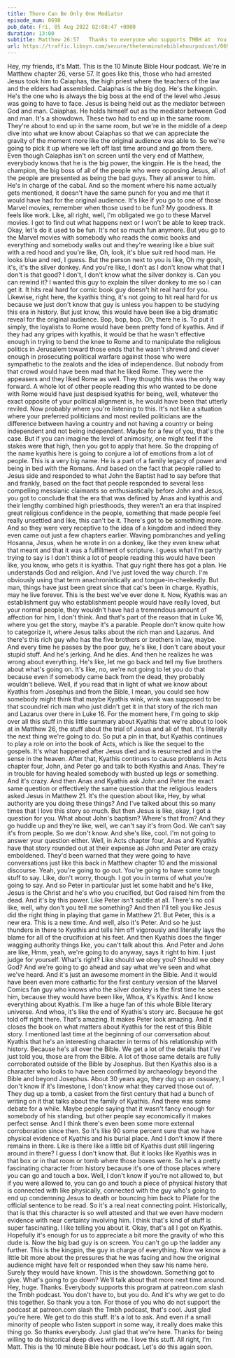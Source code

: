 ```yaml
---
title: There Can Be Only One Mediator
episode_num: 0690
pub_date: Fri, 05 Aug 2022 02:08:47 +0000
duration: 13:00
subtitle: Matthew 26:57   Thanks to everyone who supports TMBH at  You're the reason we can all do this together!  Music written and performed by .
url: https://traffic.libsyn.com/secure/thetenminutebiblehourpodcast/0690_-_There_Can_Be_Only_One_Mediator.mp3
---
```


 Hey, my friends, it's Matt. This is the 10 Minute Bible Hour podcast. We're in Matthew chapter 26, verse 57. It goes like this, those who had arrested Jesus took him to Caiaphas, the high priest where the teachers of the law and the elders had assembled. Caiaphas is the big dog. He's the kingpin. He's the one who is always the big boss at the end of the level who Jesus was going to have to face. Jesus is being held out as the mediator between God and man. Caiaphas. He holds himself out as the mediator between God and man. It's a showdown. These two had to end up in the same room. They're about to end up in the same room, but we're in the middle of a deep dive into what we know about Caiaphas so that we can appreciate the gravity of the moment more like the original audience was able to. So we're going to pick it up where we left off last time around and go from there. Even though Caiaphas isn't on screen until the very end of Matthew, everybody knows that he is the big power, the kingpin. He is the head, the champion, the big boss of all of the people who were opposing Jesus, all of the people are presented as being the bad guys. They all answer to him. He's in charge of the cabal. And so the moment where his name actually gets mentioned, it doesn't have the same punch for you and me that it would have had for the original audience. It's like if you go to one of those Marvel movies, remember when those used to be fun? My goodness. It feels like work. Like, all right, well, I'm obligated we go to these Marvel movies. I got to find out what happens next or I won't be able to keep track. Okay, let's do it used to be fun. It's not so much fun anymore. But you go to the Marvel movies with somebody who reads the comic books and everything and somebody walks out and they're wearing like a blue suit with a red hood and you're like, Oh, look, it's blue suit red hood man. He looks blue and red, I guess. But the person next to you is like, Oh my gosh, it's, it's the silver donkey. And you're like, I don't as I don't know what that I don't is that good? I don't, I don't know what the silver donkey is. Can you can rewind it? I wanted this guy to explain the silver donkey to me so I can get it. It hits real hard for comic book guy doesn't hit real hard for you. Likewise, right here, the kyathis thing, it's not going to hit real hard for us because we just don't know that guy is unless you happen to be studying this era in history. But just know, this would have been like a big dramatic reveal for the original audience. Bop, bop, bop. Oh, there he is. To put it simply, the loyalists to Rome would have been pretty fond of kyathis. And if they had any gripes with kyathis, it would be that he wasn't effective enough in trying to bend the knee to Rome and to manipulate the religious politics in Jerusalem toward those ends that he wasn't shrewd and clever enough in prosecuting political warfare against those who were sympathetic to the zealots and the idea of independence. But nobody from that crowd would have been mad that he liked Rome. They were the appeasers and they liked Rome as well. They thought this was the only way forward. A whole lot of other people reading this who wanted to be done with Rome would have just despised kyathis for being, well, whatever the exact opposite of your political alignment is, he would have been that utterly reviled. Now probably where you're listening to this. It's not like a situation where your preferred politicians and most reviled politicians are the difference between having a country and not having a country or being independent and not being independent. Maybe for a few of you, that's the case. But if you can imagine the level of animosity, one might feel if the stakes were that high, then you got to apply that here. So the dropping of the name kyathis here is going to conjure a lot of emotions from a lot of people. This is a very big name. He is a part of a family legacy of power and being in bed with the Romans. And based on the fact that people rallied to Jesus side and responded to what John the Baptist had to say before that and frankly, based on the fact that people responded to several less compelling messianic claimants so enthusiastically before John and Jesus, you got to conclude that the era that was defined by Anas and kyathis and their lengthy combined high priesthoods, they weren't an era that inspired great religious confidence in the people, something that made people feel really unsettled and like, this can't be it. There's got to be something more. And so they were very receptive to the idea of a kingdom and indeed they even came out just a few chapters earlier. Waving pombranches and yelling Hosanna, Jesus, when he wrote in on a donkey, like they even knew what that meant and that it was a fulfillment of scripture. I guess what I'm partly trying to say is I don't think a lot of people reading this would have been like, you know, who gets it is kyathis. That guy right there has got a plan. He understands God and religion. And I've just loved the way church. I'm obviously using that term anachronistically and tongue-in-cheekedly. But man, things have just been great since that cat's been in charge. Kyathis, may he live forever. This is the best we've ever done it. Now, Kyathis was an establishment guy who establishment people would have really loved, but your normal people, they wouldn't have had a tremendous amount of affection for him, I don't think. And that's part of the reason that in Luke 16, where you get the story, maybe it's a parable. People don't know quite how to categorize it, where Jesus talks about the rich man and Lazarus. And there's this rich guy who has the five brothers or brothers in law, maybe. And every time he passes by the poor guy, he's like, I don't care about your stupid stuff. And he's jerking. And he dies. And then he realizes he was wrong about everything. He's like, let me go back and tell my five brothers about what's going on. It's like, no, we're not going to let you do that because even if somebody came back from the dead, they probably wouldn't believe. Well, if you read that in light of what we know about Kyathis from Josephus and from the Bible, I mean, you could see how somebody might think that maybe Kyathis wink, wink was supposed to be that scoundrel rich man who just didn't get it in that story of the rich man and Lazarus over there in Luke 16. For the moment here, I'm going to skip over all this stuff in this little summary about Kyathis that we're about to look at in Matthew 26, the stuff about the trial of Jesus and all of that. It's literally the next thing we're going to do. So put a pin in that, but Kyathis continues to play a role on into the book of Acts, which is like the sequel to the gospels. It's what happened after Jesus died and is resurrected and in the sense in the heaven. After that, Kyathis continues to cause problems in Acts chapter four, John, and Peter go and talk to both Kyathis and Anas. They're in trouble for having healed somebody with busted up legs or something. And it's crazy. And then Anas and Kyathis ask John and Peter the exact same question or effectively the same question that the religious leaders asked Jesus in Matthew 21. It's the question about like, Hey, by what authority are you doing these things? And I've talked about this so many times that I love this story so much. But then Jesus is like, okay, I got a question for you. What about John's baptism? Where's that from? And they go huddle up and they're like, well, we can't say it's from God. We can't say it's from people. So we don't know. And she's like, cool. I'm not going to answer your question either. Well, in Acts chapter four, Anas and Kyathis have that story rounded out at their expense as John and Peter are crazy emboldened. They'd been warned that they were going to have conversations just like this back in Matthew chapter 10 and the missional discourse. Yeah, you're going to go out. You're going to have some tough stuff to say. Like, don't worry, though. I got you in terms of what you're going to say. And so Peter in particular just let some habit and he's like, Jesus is the Christ and he's who you crucified, but God raised him from the dead. And it's by this power. Like Peter isn't subtle at all. There's no coil like, well, why don't you tell me something? And then I'll tell you like Jesus did the right thing in playing that game in Matthew 21. But Peter, this is a new era. This is a new time. And well, also it's Peter. And so he just thunders in there to Kyathis and tells him off vigorously and literally lays the blame for all of the crucifixion at his feet. And then Kyathis does the finger wagging authority things like, you can't talk about this. And Peter and John are like, Hmm, yeah, we're going to do anyway, says it right to him. I just judge for yourself. What's right? Like should we obey you? Should we obey God? And we're going to go ahead and say what we've seen and what we've heard. And it's just an awesome moment in the Bible. And it would have been even more cathartic for the first century version of the Marvel Comics fan guy who knows who the silver donkey is the first time he sees him, because they would have been like, Whoa, it's Kyathis. And I know everything about Kyathis. I'm like a huge fan of this whole Bible literary universe. And whoa, it's like the end of Kyathis's story arc. Because he got told off right there. That's amazing. It makes Peter look amazing. And it closes the book on what matters about Kyathis for the rest of this Bible story. I mentioned last time at the beginning of our conversation about Kyathis that he's an interesting character in terms of his relationship with history. Because he's all over the Bible. We get a lot of the details that I've just told you, those are from the Bible. A lot of those same details are fully corroborated outside of the Bible by Josephus. But then Kyathis also is a character who looks to have been confirmed by archaeology beyond the Bible and beyond Josephus. About 30 years ago, they dug up an ossuary, I don't know if it's limestone, I don't know what they carved those out of. They dug up a tomb, a casket from the first century that had a bunch of writing on it that talks about the family of Kyathis. And there was some debate for a while. Maybe people saying that it wasn't fancy enough for somebody of his standing, but other people say economically it makes perfect sense. And I think there's even been some more external corroboration since then. So it's like 90 some percent sure that we have physical evidence of Kyathis and his burial place. And I don't know if there remains in there. Like is there like a little bit of Kyathis dust still lingering around in there? I guess I don't know that. But it looks like Kyathis was in that box or in that room or tomb where those boxes were. So he's a pretty fascinating character from history because it's one of those places where you can go and touch a box. Well, I don't know if you're not allowed to, but if you were allowed to, you can go and touch a piece of physical history that is connected with like physically, connected with the guy who's going to end up condemning Jesus to death or bouncing him back to Pilate for the official sentence to be read. So it's a real neat connecting point. Historically, that is that this character is so well attested and that we even have modern evidence with near certainty involving him. I think that's kind of stuff is super fascinating. I like telling you about it. Okay, that's all I got on Kyathis. Hopefully it's enough for us to appreciate a bit more the gravity of who this dude is. Now the big bad guy is on screen. You can't go up the ladder any further. This is the kingpin, the guy in charge of everything. Now we know a little bit more about the pressures that he was facing and how the original audience might have felt or responded when they saw his name here. Surely they would have known. This is the showdown. Something got to give. What's going to go down? We'll talk about that more next time around. Hey, huge. Thanks. Everybody supports this program at patreon.com slash the Tmbh podcast. You don't have to, but you do. And it's why we get to do this together. So thank you a ton. For those of you who do not support the podcast at patreon.com slash the Tmbh podcast, that's cool. Just glad you're here. We get to do this stuff. It's a lot to ask. And even if a small minority of people who listen support in some way, it really does make this thing go. So thanks everybody. Just glad that we're here. Thanks for being willing to do historical deep dives with me. I love this stuff. All right, I'm Matt. This is the 10 minute Bible hour podcast. Let's do this again soon.